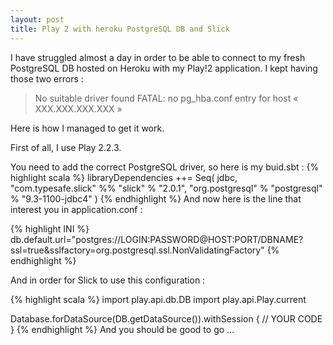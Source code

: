 ```yaml
---
layout: post
title: Play 2 with heroku PostgreSQL DB and Slick
---
```


I have struggled almost a day in order to be able to connect to my fresh PostgreSQL DB hosted on Heroku with my Play!2 application. I kept having those two errors :

> No suitable driver found
> FATAL: no pg_hba.conf entry for host « XXX.XXX.XXX.XXX »

Here is how I managed to get it work.

First of all, I use Play 2.2.3.

You need to add the correct PostgreSQL driver, so here is my buid.sbt :
{% highlight scala %}
libraryDependencies ++= Seq(
  jdbc,
  "com.typesafe.slick" %% "slick" % "2.0.1",
  "org.postgresql" % "postgresql" % "9.3-1100-jdbc4"
)
{% endhighlight %}
And now here is the line that interest you in application.conf :

{% highlight INI %}
db.default.url="postgres://LOGIN:PASSWORD@HOST:PORT/DBNAME?ssl=true&sslfactory=org.postgresql.ssl.NonValidatingFactory"
{% endhighlight %}

And in order for Slick to use this configuration :

{% highlight scala %}
import play.api.db.DB
import play.api.Play.current

Database.forDataSource(DB.getDataSource()).withSession { 
// YOUR CODE
}
{% endhighlight %}
And you should be good to go …
